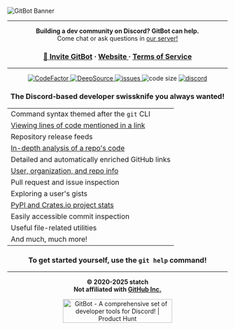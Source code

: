 ![GitBot Banner](https://i.imgur.com/3YGuI4J.png)


_________________
<p align="center">
  <b>Building a dev community on Discord? GitBot can help. </b><br/>Come chat or ask questions in <a href="https://discord.com/invite/3e5fwpA")>our server!</a></p>
<h3 align="center">
  </a><a href="https://discord.com/oauth2/authorize?client_id=761269120691470357&permissions=449428442176&scope=bot%20applications.commands"><span>&#128279;</span> Invite GitBot</a> <span>&#183;</span> <a href="https://statch.org/gitbot">Website </a><span>&#183;</span> <a href="https://statch.org/gitbot/legal">Terms of Service</a>
</h3>

_________________

<p align="center">
  <a href="https://www.codefactor.io/repository/github/statch/gitbot/overview/main" target="_blank">
    <img src="https://www.codefactor.io/repository/github/statch/gitbot/badge/main" alt="CodeFactor" />
  </a>
  <a href="https://deepsource.io/gh/statch/gitbot/?ref=repository-badge" target="_blank">
    <img src="https://deepsource.io/gh/statch/gitbot.svg/?label=resolved+issues&show_trend=true&token=vkIDiujPHir5MDkMHI972b2e" alt="DeepSource" />
  </a>
  <a href="https://github.com/statch/gitbot/issues" target="_blank">
    <img src="https://img.shields.io/github/issues/statch/gitbot" alt="issues" />
  </a>
  <img src="https://img.shields.io/github/languages/code-size/statch/gitbot" alt="code size" />
  <a href="https://discord.gg/3e5fwpA" target="_blank">
    <img src="https://img.shields.io/discord/737430006271311913.svg?label=&logo=discord&logoColor=ffffff&color=7389D8&labelColor=6A7EC2" alt="discord" />
  </a>
</p>


  <h3 align="center">The Discord-based developer swissknife you always wanted!</h3>
  <table align="center">
    <tr>
      <td>Command syntax themed after the <code>git</code> CLI</td>
    </tr>
    <tr>
      <td><a href="https://i.imgur.com/kn7REAa.png">Viewing lines of code mentioned in a link<a/></td>
    </tr>
    <tr>
      <td>Repository release feeds</td>
    </tr>
    <tr>
      <td><a href="https://i.imgur.com/1BbV2PS.png">In-depth analysis of a repo's code</a></td>
    </tr>
    <tr>
      <td>Detailed and automatically enriched GitHub links</td>
    </tr>
    <tr>
      <td><a href="https://i.imgur.com/JSNbX2k.png">User, organization, and repo info</a></td>
    </tr>
    <tr>
      <td>Pull request and issue inspection</td>
    </tr>
    <tr>
      <td>Exploring a user's gists</td>
    </tr>
    <tr>
      <td><a href="https://i.imgur.com/TgNLF7o.png">PyPI and Crates.io project stats</a></td>
    </tr>
    <tr>
      <td>Easily accessible commit inspection</td>
    </tr>
    <tr>
      <td>Useful file-related utilities</td>
    </tr>
    <tr>
      <td>And much, much more!</td>
    </tr>
  </table>

  
<h3 align="center">To get started yourself, use the <code>git help</code> command!</h3>

_________________

<p align="center">
  <b>© 2020-2025 statch<br/>Not affiliated with <a href="https://github.com/">GitHub Inc.</a></b>
</p>
<p align="center">
  <a href="https://www.producthunt.com/posts/gitbot?utm_source=badge-featured&utm_medium=badge&utm_souce=badge-gitbot" target="_blank">
    <img src="https://api.producthunt.com/widgets/embed-image/v1/featured.svg?post_id=349469&theme=dark" alt="GitBot - A comprehensive set of developer tools for Discord! | Product Hunt" width="250" height="54" />
  </a>
</p>
